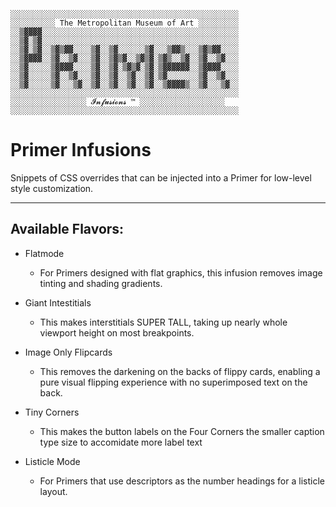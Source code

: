     ░░░░░░░░░░░░░░░░░░░░░░░░░░░░░░░░░░░░░░░░░░░░░░░░░░░
    ░░░░░░░░░░ The Metropolitan Museum of Art ░░░░░░░░░
    ░░▒▓▓▓▓░░░░░░░░░░░░░░░░░░░░░░░░░░░░░░░░░░░░░░░░░░░░
    ░░▒▓░▒▓░░░░░░░░░░░░░░░░░░░░░░░░░░░░░░░░░░░░░░░░░░░░
    ░░▒▓░▒▓░░▒▓▒▓▓░░░░▒▓░░▒▓░░░░░░▒▓░░░▒▓▓▒░░░▒▓▒▓▓░░░░
    ░░▒▓▓▓▓░░▒▓░░▒▓░░░▒▓░░▒▓▒▓░░▒▓▒▓░▒▓▒░░▒▓░░▒▓░░▒▓░░░
    ░░▒▓░░░░░▒▓▓▓▓░░░░▒▓░░▒▓░▒▓▒▓░▒▓░▒▓▓▓▓▓▓░░▒▓▓▓▓░░░░
    ░░▒▓░░░░░▒▓░░▒▓░░░▒▓░░▒▓░░▒▓░░▒▓░▒▓░░░░░░░▒▓░░▒▓░░░
    ░░▒▓░░░░░▒▓░░░▒▓░░▒▓░░▒▓░░▒▓░░▒▓░░▒▓▓▓▓▒░░▒▓░░░▒▓░░
    ░░░░░░░░░░░░░░░░░░░░░░░░░░░░░░░░░░░░░░░░░░░░░░░░░░░
    ░░░░░░░░░░░░░░░░░ 𝓘𝓷𝓯𝓾𝓼𝓲𝓸𝓷𝓼 ™ ░░░░░░░░░░░░░░░░░░░
    ░░░░░░░░░░░░░░░░░░░░░░░░░░░░░░░░░░░░░░░░░░░░░░░░░░░


# Primer Infusions

Snippets of CSS overrides that can be injected into a Primer for low-level style customization.

---

## Available Flavors:

- Flatmode
	- For Primers designed with flat graphics, this infusion removes image tinting and shading gradients.

- Giant Intestitials
	- This makes interstitials SUPER TALL, taking up nearly whole viewport height on most breakpoints.

- Image Only Flipcards
    - This removes the darkening on the backs of flippy cards, enabling a pure visual flipping experience with no superimposed text on the back.

- Tiny Corners
    - This makes the button labels on the Four Corners the smaller caption type size to accomidate more label text

- Listicle Mode
    - For Primers that use descriptors as the number headings for a listicle layout. 